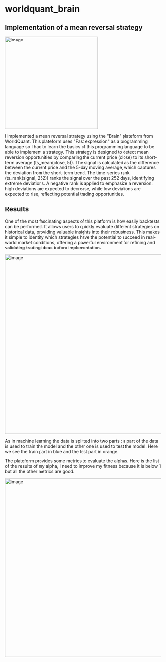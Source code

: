 # worldquant_brain

## Implementation of a mean reversal strategy 
<img width="300" alt="image" src="https://github.com/user-attachments/assets/590e7fc3-e572-45ce-a9f8-160ef0a996b9" />

I implemented a mean reversal strategy using the "Brain" plateform from WorldQuant. This plateform uses "Fast expression" as a programming language so I had to learn the basics of this programming language to be able to implement a strategy.
This strategy is designed to detect mean reversion opportunities by comparing the current price (close) to its short-term average (ts_mean(close, 5)). The signal is calculated as the difference between the current price and the 5-day moving average, which captures the deviation from the short-term trend. The time-series rank (ts_rank(signal, 252)) ranks the signal over the past 252 days, identifying extreme deviations. A negative rank is applied to emphasize a reversion: high deviations are expected to decrease, while low deviations are expected to rise, reflecting potential trading opportunities.


## Results
One of the most fascinating aspects of this platform is how easily backtests can be performed. It allows users to quickly evaluate different strategies on historical data, providing valuable insights into their robustness. This makes it simple to identify which strategies have the potential to succeed in real-world market conditions, offering a powerful environment for refining and validating trading ideas before implementation.


<img width="581" alt="image" src="https://github.com/user-attachments/assets/12fad222-5e12-49b6-a782-8bfe3fe7b4fb" />


As in machine learning the data is splitted into two parts : a part of the data is used to train the model and the other one is used to test the model. Here we see the train part in blue and the test part in orange.

The plateform provides some metrics to evaluate the alphas. Here is the list of the results of my alpha, I need to improve my fitness because it is below 1 but all the other metrics are good.


<img width="578" alt="image" src="https://github.com/user-attachments/assets/632fd81a-c2e2-4f36-b773-1948782f36e6" />



